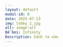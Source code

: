 ```yaml
---
layout: default
modal-id: 8
date: 2025-07-13
img: lobby_1.jpg
alt: image-alt
Bể bơi: Infinity
Description: Sảnh ra vào
---
```

